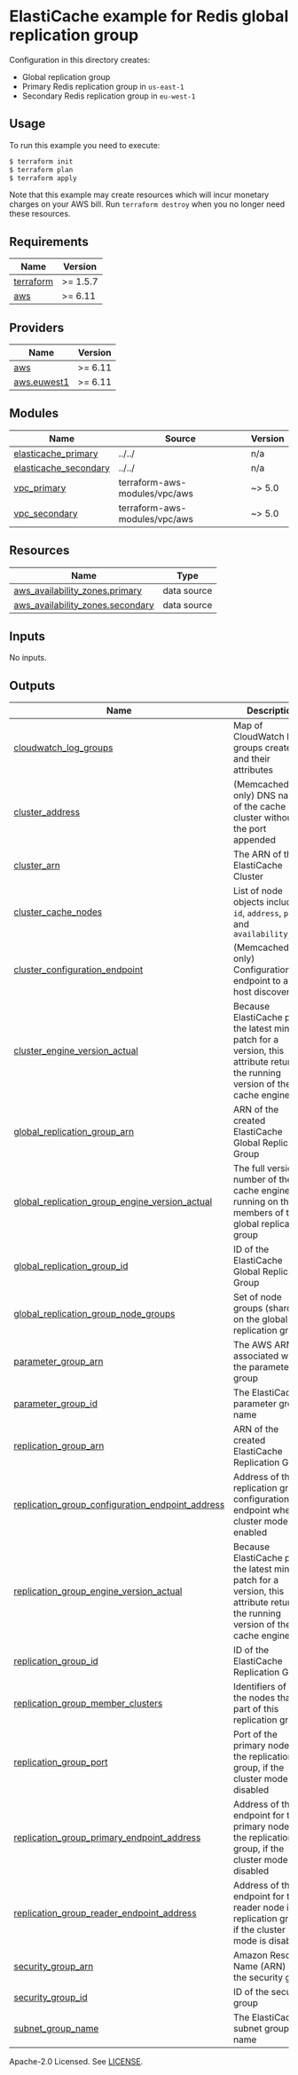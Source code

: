 # ElastiCache example for Redis global replication group

Configuration in this directory creates:

- Global replication group
- Primary Redis replication group in `us-east-1`
- Secondary Redis replication group in `eu-west-1`

## Usage

To run this example you need to execute:

```bash
$ terraform init
$ terraform plan
$ terraform apply
```

Note that this example may create resources which will incur monetary charges on your AWS bill. Run `terraform destroy` when you no longer need these resources.

<!-- BEGIN_TF_DOCS -->
## Requirements

| Name | Version |
|------|---------|
| <a name="requirement_terraform"></a> [terraform](#requirement\_terraform) | >= 1.5.7 |
| <a name="requirement_aws"></a> [aws](#requirement\_aws) | >= 6.11 |

## Providers

| Name | Version |
|------|---------|
| <a name="provider_aws"></a> [aws](#provider\_aws) | >= 6.11 |
| <a name="provider_aws.euwest1"></a> [aws.euwest1](#provider\_aws.euwest1) | >= 6.11 |

## Modules

| Name | Source | Version |
|------|--------|---------|
| <a name="module_elasticache_primary"></a> [elasticache\_primary](#module\_elasticache\_primary) | ../../ | n/a |
| <a name="module_elasticache_secondary"></a> [elasticache\_secondary](#module\_elasticache\_secondary) | ../../ | n/a |
| <a name="module_vpc_primary"></a> [vpc\_primary](#module\_vpc\_primary) | terraform-aws-modules/vpc/aws | ~> 5.0 |
| <a name="module_vpc_secondary"></a> [vpc\_secondary](#module\_vpc\_secondary) | terraform-aws-modules/vpc/aws | ~> 5.0 |

## Resources

| Name | Type |
|------|------|
| [aws_availability_zones.primary](https://registry.terraform.io/providers/hashicorp/aws/latest/docs/data-sources/availability_zones) | data source |
| [aws_availability_zones.secondary](https://registry.terraform.io/providers/hashicorp/aws/latest/docs/data-sources/availability_zones) | data source |

## Inputs

No inputs.

## Outputs

| Name | Description |
|------|-------------|
| <a name="output_cloudwatch_log_groups"></a> [cloudwatch\_log\_groups](#output\_cloudwatch\_log\_groups) | Map of CloudWatch log groups created and their attributes |
| <a name="output_cluster_address"></a> [cluster\_address](#output\_cluster\_address) | (Memcached only) DNS name of the cache cluster without the port appended |
| <a name="output_cluster_arn"></a> [cluster\_arn](#output\_cluster\_arn) | The ARN of the ElastiCache Cluster |
| <a name="output_cluster_cache_nodes"></a> [cluster\_cache\_nodes](#output\_cluster\_cache\_nodes) | List of node objects including `id`, `address`, `port` and `availability_zone` |
| <a name="output_cluster_configuration_endpoint"></a> [cluster\_configuration\_endpoint](#output\_cluster\_configuration\_endpoint) | (Memcached only) Configuration endpoint to allow host discovery |
| <a name="output_cluster_engine_version_actual"></a> [cluster\_engine\_version\_actual](#output\_cluster\_engine\_version\_actual) | Because ElastiCache pulls the latest minor or patch for a version, this attribute returns the running version of the cache engine |
| <a name="output_global_replication_group_arn"></a> [global\_replication\_group\_arn](#output\_global\_replication\_group\_arn) | ARN of the created ElastiCache Global Replication Group |
| <a name="output_global_replication_group_engine_version_actual"></a> [global\_replication\_group\_engine\_version\_actual](#output\_global\_replication\_group\_engine\_version\_actual) | The full version number of the cache engine running on the members of this global replication group |
| <a name="output_global_replication_group_id"></a> [global\_replication\_group\_id](#output\_global\_replication\_group\_id) | ID of the ElastiCache Global Replication Group |
| <a name="output_global_replication_group_node_groups"></a> [global\_replication\_group\_node\_groups](#output\_global\_replication\_group\_node\_groups) | Set of node groups (shards) on the global replication group |
| <a name="output_parameter_group_arn"></a> [parameter\_group\_arn](#output\_parameter\_group\_arn) | The AWS ARN associated with the parameter group |
| <a name="output_parameter_group_id"></a> [parameter\_group\_id](#output\_parameter\_group\_id) | The ElastiCache parameter group name |
| <a name="output_replication_group_arn"></a> [replication\_group\_arn](#output\_replication\_group\_arn) | ARN of the created ElastiCache Replication Group |
| <a name="output_replication_group_configuration_endpoint_address"></a> [replication\_group\_configuration\_endpoint\_address](#output\_replication\_group\_configuration\_endpoint\_address) | Address of the replication group configuration endpoint when cluster mode is enabled |
| <a name="output_replication_group_engine_version_actual"></a> [replication\_group\_engine\_version\_actual](#output\_replication\_group\_engine\_version\_actual) | Because ElastiCache pulls the latest minor or patch for a version, this attribute returns the running version of the cache engine |
| <a name="output_replication_group_id"></a> [replication\_group\_id](#output\_replication\_group\_id) | ID of the ElastiCache Replication Group |
| <a name="output_replication_group_member_clusters"></a> [replication\_group\_member\_clusters](#output\_replication\_group\_member\_clusters) | Identifiers of all the nodes that are part of this replication group |
| <a name="output_replication_group_port"></a> [replication\_group\_port](#output\_replication\_group\_port) | Port of the primary node in the replication group, if the cluster mode is disabled |
| <a name="output_replication_group_primary_endpoint_address"></a> [replication\_group\_primary\_endpoint\_address](#output\_replication\_group\_primary\_endpoint\_address) | Address of the endpoint for the primary node in the replication group, if the cluster mode is disabled |
| <a name="output_replication_group_reader_endpoint_address"></a> [replication\_group\_reader\_endpoint\_address](#output\_replication\_group\_reader\_endpoint\_address) | Address of the endpoint for the reader node in the replication group, if the cluster mode is disabled |
| <a name="output_security_group_arn"></a> [security\_group\_arn](#output\_security\_group\_arn) | Amazon Resource Name (ARN) of the security group |
| <a name="output_security_group_id"></a> [security\_group\_id](#output\_security\_group\_id) | ID of the security group |
| <a name="output_subnet_group_name"></a> [subnet\_group\_name](#output\_subnet\_group\_name) | The ElastiCache subnet group name |
<!-- END_TF_DOCS -->

Apache-2.0 Licensed. See [LICENSE](https://github.com/terraform-aws-modules/terraform-aws-elasticache/blob/master/LICENSE).

